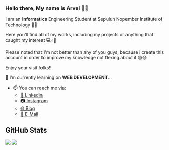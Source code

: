 ### Hello there, My name is Arvel 🥰🥰

I am an **Informatics** Engineering Student at Sepuluh Nopember Institute of Technology 🏢🏢

Here you'll find all of my works, including my projects or anything that caught my interest 💻🎶🎵

Please noted that I'm not better than any of you guys, because i create this account in order to improve my knowledge not flexing about it 😅😅

Enjoy your visit folks!!

📙 I’m currently learning on **WEB DEVELOPMENT**...

- 📫 You can reach me via:
    - [📘 Linkedin](https://www.linkedin.com/in/arvelgavrilla/)  
    - [📷 Instagram](https://www.instagram.com/arvel_gav/)
    - [🌐 Blog](https://arvelrgavrilla.blogspot.com/)
    - [📧 E-Mail](mailto:arvel.gavrilla@gmail.com)
     
## GitHub Stats
<p>
  <img src="https://github-readme-stats.vercel.app/api/top-langs/?username=LevraGav&hide_border=true&theme=algolia" />
  <img src="https://github-readme-stats.vercel.app/api?username=LevraGav&line_height=27&count_private=true&hide_border=true&show_icons=true&theme=algolia" />
</p>
